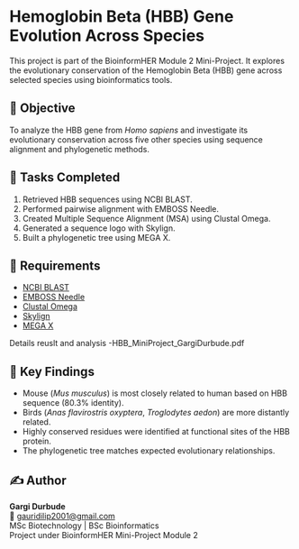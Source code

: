 # Hemoglobin Beta (HBB) Gene Evolution Across Species

This project is part of the BioinformHER Module 2 Mini-Project. It explores the evolutionary conservation of the Hemoglobin Beta (HBB) gene across selected species using bioinformatics tools.
## 🔬 Objective

To analyze the HBB gene from *Homo sapiens* and investigate its evolutionary conservation across five other species using sequence alignment and phylogenetic methods.
## 📌 Tasks Completed

1. Retrieved HBB sequences using NCBI BLAST.
2. Performed pairwise alignment with EMBOSS Needle.
3. Created Multiple Sequence Alignment (MSA) using Clustal Omega.
4. Generated a sequence logo with Skylign.
5. Built a phylogenetic tree using MEGA X.

## 🧾 Requirements

- [NCBI BLAST](https://www.ncbi.nlm.nih.gov/)
- [EMBOSS Needle](https://www.ebi.ac.uk/jdispatcher/psa/emboss_needle)
- [Clustal Omega](https://www.ebi.ac.uk/Tools/msa/clustalo/)
- [Skylign](http://skylign.org/)
- [MEGA X](https://www.megasoftware.net/)

Details reuslt and analysis -HBB_MiniProject_GargiDurbude.pdf 
## 🧪 Key Findings

- Mouse (*Mus musculus*) is most closely related to human based on HBB sequence (80.3% identity).
- Birds (*Anas flavirostris oxyptera*, *Troglodytes aedon*) are more distantly related.
- Highly conserved residues were identified at functional sites of the HBB protein.
- The phylogenetic tree matches expected evolutionary relationships.


## ✍️ Author
**Gargi Durbude**  
📧 gauridilip2001@gmail.com  
MSc Biotechnology | BSc Bioinformatics  
Project under BioinformHER Mini-Project Module 2
